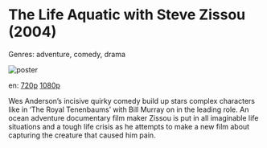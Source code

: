 # The Life Aquatic with Steve Zissou (2004)

Genres: adventure, comedy, drama

![poster](http://image.tmdb.org/t/p/w500/kKwNRePEqTfC6DnNlJzz1yX44iR.jpg)

en:
  [720p](magnet:?xt=urn:btih:721BE1E53CFE2537A59E4605FDA93B0CCFF1F4B7&tr=udp://glotorrents.pw:6969/announce&tr=udp://tracker.opentrackr.org:1337/announce&tr=udp://torrent.gresille.org:80/announce&tr=udp://tracker.openbittorrent.com:80&tr=udp://tracker.coppersurfer.tk:6969&tr=udp://tracker.leechers-paradise.org:6969&tr=udp://p4p.arenabg.ch:1337&tr=udp://tracker.internetwarriors.net:1337)
  [1080p](magnet:?xt=urn:btih:1240C6DF95374057FFB5714778FAA0E013D541B9&tr=udp://glotorrents.pw:6969/announce&tr=udp://tracker.opentrackr.org:1337/announce&tr=udp://torrent.gresille.org:80/announce&tr=udp://tracker.openbittorrent.com:80&tr=udp://tracker.coppersurfer.tk:6969&tr=udp://tracker.leechers-paradise.org:6969&tr=udp://p4p.arenabg.ch:1337&tr=udp://tracker.internetwarriors.net:1337)
  


Wes Anderson’s incisive quirky comedy build up stars complex characters like in ‘The Royal Tenenbaums’ with Bill Murray on in the leading role. An ocean adventure documentary film maker Zissou is put in all imaginable life situations and a tough life crisis as he attempts to make a new film about capturing the creature that caused him pain.